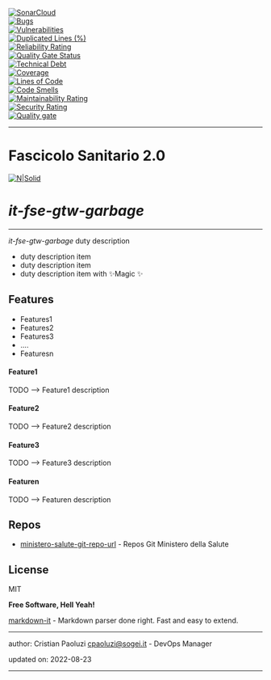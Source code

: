 [![SonarCloud](https://sonarcloud.io/images/project_badges/sonarcloud-black.svg)](https://sonarcloud.io/summary/new_code?id=it.finanze.sanita.fse2%3Agtw-garbage)
<br/>
[![Bugs](https://sonarcloud.io/api/project_badges/measure?project=it.finanze.sanita.fse2%3Agtw-garbage&metric=bugs)](https://sonarcloud.io/summary/new_code?id=it.finanze.sanita.fse2%3Agtw-garbage)
<br/>
[![Vulnerabilities](https://sonarcloud.io/api/project_badges/measure?project=it.finanze.sanita.fse2%3Agtw-garbage&metric=vulnerabilities)](https://sonarcloud.io/summary/new_code?id=it.finanze.sanita.fse2%3Agtw-garbage)
<br/>
[![Duplicated Lines (%)](https://sonarcloud.io/api/project_badges/measure?project=it.finanze.sanita.fse2%3Agtw-garbage&metric=duplicated_lines_density)](https://sonarcloud.io/summary/new_code?id=it.finanze.sanita.fse2%3Agtw-garbage)
<br/>
[![Reliability Rating](https://sonarcloud.io/api/project_badges/measure?project=it.finanze.sanita.fse2%3Agtw-garbage&metric=reliability_rating)](https://sonarcloud.io/summary/new_code?id=it.finanze.sanita.fse2%3Agtw-garbage)
<br/>
[![Quality Gate Status](https://sonarcloud.io/api/project_badges/measure?project=it.finanze.sanita.fse2%3Agtw-garbage&metric=alert_status)](https://sonarcloud.io/summary/new_code?id=it.finanze.sanita.fse2%3Agtw-garbage)
<br/>
[![Technical Debt](https://sonarcloud.io/api/project_badges/measure?project=it.finanze.sanita.fse2%3Agtw-garbage&metric=sqale_index)](https://sonarcloud.io/summary/new_code?id=it.finanze.sanita.fse2%3Agtw-garbage)
<br/>
[![Coverage](https://sonarcloud.io/api/project_badges/measure?project=it.finanze.sanita.fse2%3Agtw-garbage&metric=coverage)](https://sonarcloud.io/summary/new_code?id=it.finanze.sanita.fse2%3Agtw-garbage)
<br/>
[![Lines of Code](https://sonarcloud.io/api/project_badges/measure?project=it.finanze.sanita.fse2%3Agtw-garbage&metric=ncloc)](https://sonarcloud.io/summary/new_code?id=it.finanze.sanita.fse2%3Agtw-garbage)
<br/>
[![Code Smells](https://sonarcloud.io/api/project_badges/measure?project=it.finanze.sanita.fse2%3Agtw-garbage&metric=code_smells)](https://sonarcloud.io/summary/new_code?id=it.finanze.sanita.fse2%3Agtw-garbage)
<br/>
[![Maintainability Rating](https://sonarcloud.io/api/project_badges/measure?project=it.finanze.sanita.fse2%3Agtw-garbage&metric=sqale_rating)](https://sonarcloud.io/summary/new_code?id=it.finanze.sanita.fse2%3Agtw-garbage)
<br/>
[![Security Rating](https://sonarcloud.io/api/project_badges/measure?project=it.finanze.sanita.fse2%3Agtw-garbage&metric=security_rating)](https://sonarcloud.io/summary/new_code?id=it.finanze.sanita.fse2%3Agtw-garbage)
<br/>
[![Quality gate](https://sonarcloud.io/api/project_badges/quality_gate?project=it.finanze.sanita.fse2%3Agtw-garbage)](https://sonarcloud.io/summary/new_code?id=it.finanze.sanita.fse2%3Agtw-garbage)
<br/>

---

# Fascicolo Sanitario 2.0
[![N|Solid](https://www.sogei.it/content/dam/sogei/loghi/Sogei_logo_304.svg)](https://www.sogei.it/it/sogei-homepage.html)

# _it-fse-gtw-garbage_


---

_it-fse-gtw-garbage_ duty description
- duty description item
- duty description item
- duty description item with ✨Magic ✨

## Features
- Features1
- Features2
- Features3
- ....
- Featuresn

#### Feature1
TODO --> Feature1 description

#### Feature2
TODO --> Feature2 description

#### Feature3
TODO --> Feature3 description

#### Featuren
TODO --> Featuren description

## Repos
- [ministero-salute-git-repo-url] - Repos Git Ministero della Salute

## License

MIT

**Free Software, Hell Yeah!**

[markdown-it] - Markdown parser done right. Fast and easy to extend.

[//]: # (These are reference links used in the body of this note and get stripped out when the markdown processor does its job. There is no need to format nicely because it shouldn't be seen. Thanks SO - http://stackoverflow.com/questions/4823468/store-comments-in-markdown-syntax)
[markdown-it]: <https://github.com/markdown-it/markdown-it>
[ministero-salute-git-repo-url]: <https://github.com/ministero-salute/it-fse-gtw-garbage.git>
[Spring Boot]: <https://spring.io/projects/spring-boot>
[Maven]: <https://maven.apache.org/>

---
author: Cristian Paoluzi <cpaoluzi@sogei.it> - DevOps Manager

updated on: 2022-08-23

---